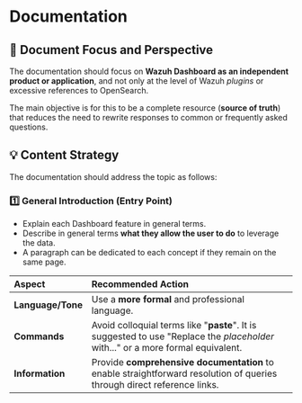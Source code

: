 # Documentation

## 🎯 Document Focus and Perspective

The documentation should focus on **Wazuh Dashboard as an independent product or application**, and not only at the level of Wazuh _plugins_ or excessive references to OpenSearch.

The main objective is for this to be a complete resource (**source of truth**) that reduces the need to rewrite responses to common or frequently asked questions.

## 💡 Content Strategy

The documentation should address the topic as follows:

### 1️⃣ **General Introduction (Entry Point)**

- Explain each Dashboard feature in general terms.
- Describe in general terms **what they allow the user to do** to leverage the data.
- A paragraph can be dedicated to each concept if they remain on the same page.

| Aspect            | Recommended Action                                                                                                               |
| :---------------- | :------------------------------------------------------------------------------------------------------------------------------- |
| **Language/Tone** | Use a **more formal** and professional language.                                                                                 |
| **Commands**      | Avoid colloquial terms like "**paste**". It is suggested to use "Replace the _placeholder_ with..." or a more formal equivalent. |
| **Information**   | Provide **comprehensive documentation** to enable straightforward resolution of queries through direct reference links.          |
